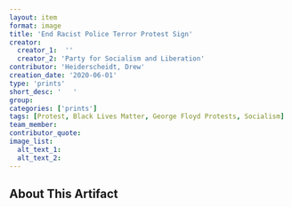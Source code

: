 ```yaml
---
layout: item
format: image
title: 'End Racist Police Terror Protest Sign'
creator: 
  creator_1:  ''
  creator_2: 'Party for Socialism and Liberation'
contributor: 'Heiderscheidt, Drew'
creation_date: '2020-06-01'
type: 'prints'
short_desc: '	'
group: 
categories: ['prints'] 
tags: [Protest, Black Lives Matter, George Floyd Protests, Socialism]
team_member: 
contributor_quote: 
image_list: 
  alt_text_1: 
  alt_text_2: 
---
```

## About This Artifact

